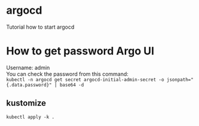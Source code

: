 # argocd
Tutorial how to start argocd


# How to get password Argo UI

Username: admin  
You can check the password from this command:  
``` kubectl -n argocd get secret argocd-initial-admin-secret -o jsonpath="{.data.password}" | base64 -d ```

## kustomize

```kubectl apply -k .```
